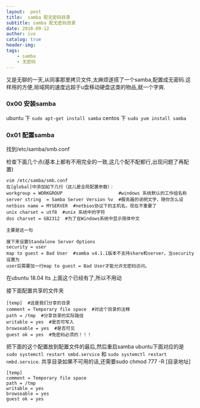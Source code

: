 ```yaml
---
layout:  post
title:  samba 配无密码目录
subtitle: samba 配无密码目录 
date: 2018-09-12
author: ivo
catalog: true
header-img:
tags:
    - samba 
    - 无密码
---
```

又是无聊的一天,从同事那里拷贝文件,太麻烦遂搭了一个samba,配置成无密码.这样用的方便,局域网的速度远超于u盘移动硬盘这类的物品,就一个字爽.

### 0x00 安装samba
ubuntu 下 `sudo apt-get install samba`
centos 下 `sudo yum install samba`

### 0x01 配置samba
找到/etc/samba/smb.conf

检查下面几个点(基本上都有不用完全的一致,这几个配不配都行,出现问题了再配置)
```
vim /etc/samba/smb.conf
在[global]中添加如下几行（这儿是全局配置参数）：
workgroup = WORKGROUP                     #windows 系统默认的工作组名称
server string  = Samba Server Version %v  #服务器的说明文字，随你怎么设
netbios name = MYSERVER  #netbios协议下的主机名，现在不重要了
unix charset = utf8  #unix 系统中的字符
dos charset = GB2312  #为了在Windows系统中显示简体中文
```

`主要是这一句`

```
接下来设置Standalone Server Options
security = user
map to guest = Bad User  #samba v4.1.1版本不支持share和server，当security设置为
user后需要加一行map to guest = Bad User才能允许无密码访问。
```
在ubuntu 18.04 lts 上面这个已经有了,所以不用动

接下面配置共享的文件夹 
```
[temp]  #这是我们分享的目录
comment = Temporary file space  #对这个目录的注释
path = /tmp  #分享目录的实际路径
writable = yes  #是否可写入
browseable = yes  #是否可见
guest ok = yes  #免密码必须的！！！
```
把下面的这个配置放到配置文件的最后,然后重启samba ubuntu下面对应的是`sudo systemctl restart smbd.service` 和 `sudo systemctl restart nmbd.service`. 共享目录如果不可用的话,还需要sudo chmod 777 -R [目录地址]
```
[temp]
comment = Temporary file space
path = /tmp  
writable = yes  
browseable = yes
guest ok = yes
```



